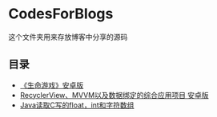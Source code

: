 # CodesForBlogs
这个文件夹用来存放博客中分享的源码

## 目录

- [《生命游戏》安卓版](Game_Of_Life "Game_Of_Life")
- [RecyclerView、MVVM以及数据绑定的综合应用项目 安卓版](RecyclerView_MVVM_DataBinding/src "RecyclerView_MVVM_DataBinding/src")
- [Java读取C写的float，int和字符数组](Java_C_Converter "Java_C_Converter")
